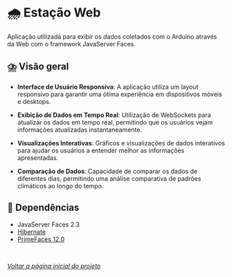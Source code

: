 # 🌧️ Estação Web

Aplicação utilizada para exibir os dados coletados com o Arduino através da Web com o framework JavaServer Faces.

## ⛈️ Visão geral

- **Interface de Usuário Responsiva**: A aplicação utiliza um layout responsivo para garantir uma ótima experiência em dispositivos móveis e desktops.

- **Exibição de Dados em Tempo Real**: Utilização de WebSockets para atualizar os dados em tempo real, permitindo que os usuários vejam informações atualizadas instantaneamente.

- **Visualizações Interativas**: Gráficos e visualizações de dados interativos para ajudar os usuários a entender melhor as informações apresentadas.

- **Comparação de Dados**: Capacidade de comparar os dados de diferentes dias, permitindo uma análise comparativa de padrões climáticos ao longo do tempo.


## 🔧 Dependências
- JavaServer Faces 2.3
- [Hibernate](https://hibernate.org)
- [PrimeFaces 12.0](https://www.primefaces.org)

</br>

*[Voltar a página inicial do projeto](../README.md)*